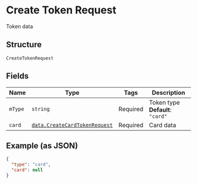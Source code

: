 
# Create Token Request

Token data

## Structure

`CreateTokenRequest`

## Fields

| Name | Type | Tags | Description |
|  --- | --- | --- | --- |
| `mType` | `string` | Required | Token type<br>**Default**: `"card"` |
| `card` | [`data.CreateCardTokenRequest`](../../doc/models/create-card-token-request.md) | Required | Card data |

## Example (as JSON)

```json
{
  "type": "card",
  "card": null
}
```

